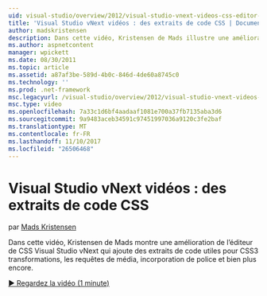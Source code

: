 ```yaml
---
uid: visual-studio/overview/2012/visual-studio-vnext-videos-css-editor-snippets
title: 'Visual Studio vNext vidéos : des extraits de code CSS | Documents Microsoft'
author: madskristensen
description: Dans cette vidéo, Kristensen de Mads illustre une amélioration de l’éditeur de CSS Visual Studio vNext qui ajoute certains extraits de code utiles pour les transformations CSS3, q de support...
ms.author: aspnetcontent
manager: wpickett
ms.date: 08/30/2011
ms.topic: article
ms.assetid: a87af3be-589d-4b0c-846d-4de60a8745c0
ms.technology: ''
ms.prod: .net-framework
msc.legacyurl: /visual-studio/overview/2012/visual-studio-vnext-videos-css-editor-snippets
msc.type: video
ms.openlocfilehash: 7a33c1d6bf4aadaaf1081e700a37fb7135aba3d6
ms.sourcegitcommit: 9a9483aceb34591c97451997036a9120c3fe2baf
ms.translationtype: MT
ms.contentlocale: fr-FR
ms.lasthandoff: 11/10/2017
ms.locfileid: "26506468"
---
```

<a name="visual-studio-vnext-videos-css-snippets"></a>Visual Studio vNext vidéos : des extraits de code CSS
====================
par [Mads Kristensen](https://github.com/madskristensen)

Dans cette vidéo, Kristensen de Mads montre une amélioration de l’éditeur de CSS Visual Studio vNext qui ajoute des extraits de code utiles pour CSS3 transformations, les requêtes de média, incorporation de police et bien plus encore.

[&#9654; Regardez la vidéo (1 minute)](https://channel9.msdn.com/Blogs/ASP-NET-Site-Videos/visual-studio-vnext-videos-css-editor-snippets)
